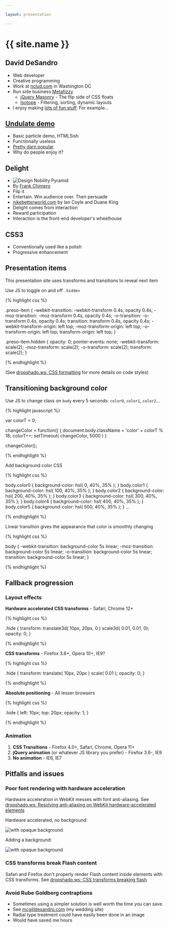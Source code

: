 ```yaml
---

layout: presentation

---
```



# {{ site.name }}

<!-- * (Table of contents)
{:toc} -->

## David DeSandro

+ Web developer
+ Creative programming
+ Work at [nclud.com](http://nclud.com) in Washington DC
+ Run side business [Metafizzy](http://metafizzy.co)
  - [jQuery Masonry](http://masonry.desandro.com) - The flip side of CSS floats
  - [Isotope](http://isotope.metafizzy.co) - Filtering, sorting, dynamic layouts
+ I enjoy making [lots of fun stuff](http://github.com/desandro). For example... 

## [Undulate demo](http://desandro.com/articles/undulate/)

+ Basic particle demo, HTML5ish
+ Functionally useless
+ [Pretty darn popular](https://twitter.com/#!/desandro/status/76691983502028800)
+ Why do people enjoy it?

## Delight

+ ![Design Nobility Pyramid](http://i.imgur.com/pMseY.jpg)
+ By [Frank Chimero](http://frankchimero.com)
+ Flip it
+ Entertain. Win audience over. Then persuade
+ [nikebetterworld.com](http://nikebetterworld.com/) by Ian Coyle and Duane King
+ Delight comes from interaction
+ Reward participation
+ Interaction is the front-end developer's wheelhouse

## CSS3

+ Conventionally used like a polish
+ Progressive enhancement

## Presentation items

This presentation site uses transforms and transitions to reveal next item

Use JS to toggle on and off `.hidden`

{% highlight css %}

.preso-item {
  -webkit-transition: -webkit-transform 0.4s, opacity 0.4s;
     -moz-transition:    -moz-transform 0.4s, opacity 0.4s;
       -o-transition:      -o-transform 0.4s, opacity 0.4s;
          transition:         transform 0.4s, opacity 0.4s;
  -webkit-transform-origin: left top;
     -moz-transform-origin: left top;
       -o-transform-origin: left top;
          transform-origin: left top;
}

.preso-item.hidden {
  opacity: 0;
  pointer-events: none;
  -webkit-transform: scale(2);
     -moz-transform: scale(2);
       -o-transform: scale(2);
          transform: scale(2);
}

{% endhighlight %}

(See [dropshado.ws: CSS formatting](http://dropshado.ws/post/2054719546/css-formatting) for more details on code styles)

## Transitioning background color

Use JS to change class on `body` every 5 seconds: `color0`, `color1`, `color2`...

{% highlight javascript %}

var colorT = 0;

changeColor = function() {
  document.body.className = 'color' + colorT % 18;
  colorT++;
  setTimeout( changeColor, 5000 )
}

changeColor();

{% endhighlight %}

Add background color CSS

{% highlight css %}

body.color0  { background-color: hsl(    0, 40%, 35% ); }
body.color1  { background-color: hsl(  100, 40%, 35% ); }
body.color2  { background-color: hsl(  200, 40%, 35% ); }
body.color3  { background-color: hsl(  300, 40%, 35% ); }
body.color4  { background-color: hsl(  400, 40%, 35% ); }
body.color5  { background-color: hsl(  500, 40%, 35% ); }
...

{% endhighlight %}

Linear transition gives the appearance that color is smoothly changing

{% highlight css %}

body {
  -webkit-transition: background-color 5s linear;
     -moz-transition: background-color 5s linear;
       -o-transition: background-color 5s linear;
          transition: background-color 5s linear;
}

{% endhighlight %}


## Fallback progression

### Layout effects

**Hardware accelerated CSS transforms** - Safari, Chrome 12+

{% highlight css %}

.hide {
  transform: translate3d( 10px, 20px, 0 ) scale3d( 0.01, 0.01, 0);
  opacity: 0;
}

{% endhighlight %}

**CSS transforms** - Firefox 3.6+, Opera 10+, IE9?

{% highlight css %}

.hide {
  transform: translate( 10px, 20px ) scale( 0.01 );
  opacity: 0;
}

{% endhighlight %}

**Absolute positioning** - All lesser browsers

{% highlight css %}

.hide {
  left: 10px;
  top: 20px;
  opacity: 1;
}

{% endhighlight %}


### Animation

1. **CSS Transitions** - Firefox 4.0+, Safari, Chrome, Opera 11+
2. **jQuery animation** (or whatever JS library you prefer) - Firefox 3.6-, IE9
3. **No animation** - IE6, IE7

## Pitfalls and issues

### Poor font rendering with hardware acceleration

Hardware acceleration in WebKit messes with font anti-aliasing. See [dropshado.ws: Resolving anti-aliasing on WebKit hardware-accelerated elements](http://dropshado.ws/post/6142339613/resolving-anti-aliasing-on-webkit-hardware-accelerated)

Hardware accelerated, no background:

![with opaque background](http://i.imgur.com/eVlrJ.png)

Adding a background:

![with opaque background](http://i.imgur.com/WrJfz.png)

### CSS transforms break Flash content

Safari and Firefox don't properly render Flash content inside elements with CSS transforms. See [dropshado.ws: CSS transforms breaking flash](http://dropshado.ws/post/4085720152/css-transforms-breaking-flash)

### Avoid Rube Goldberg contraptions

+ Sometimes using a simpler solution is well worth the time you can save.
+ See [mcgilldesandro.com](http://mcgilldesandro.com/) (my wedding site)
+ Radial type treatment could have easily been done in an image
+ Would have saved me hours


